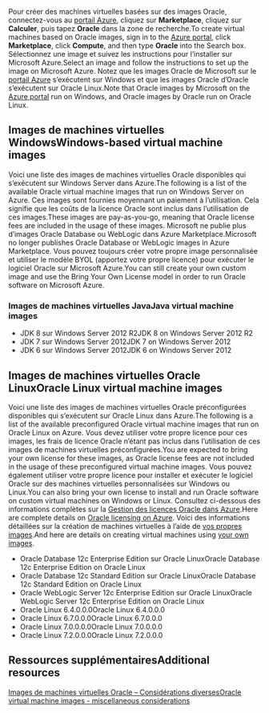 


<span data-ttu-id="f9376-101">Pour créer des machines virtuelles basées sur des images Oracle, connectez-vous au [portail Azure](https://portal.azure.com/), cliquez sur **Marketplace**, cliquez sur **Calculer**, puis tapez **Oracle** dans la zone de recherche.</span><span class="sxs-lookup"><span data-stu-id="f9376-101">To create virtual machines based on Oracle images, sign in to the [Azure portal](https://portal.azure.com/), click **Marketplace**, click **Compute**, and then type **Oracle** into the Search box.</span></span> <span data-ttu-id="f9376-102">Sélectionnez une image et suivez les instructions pour l’installer sur Microsoft Azure.</span><span class="sxs-lookup"><span data-stu-id="f9376-102">Select an image and follow the instructions to set up the image on Microsoft Azure.</span></span> <span data-ttu-id="f9376-103">Notez que les images Oracle de Microsoft sur le [portail Azure](https://portal.azure.com/) s’exécutent sur Windows et que les images Oracle d’Oracle s’exécutent sur Oracle Linux.</span><span class="sxs-lookup"><span data-stu-id="f9376-103">Note that Oracle images by Microsoft on the [Azure portal](https://portal.azure.com/) run on Windows, and Oracle images by Oracle run on Oracle Linux.</span></span>

## <a name="windows-based-virtual-machine-images"></a><span data-ttu-id="f9376-104">Images de machines virtuelles Windows</span><span class="sxs-lookup"><span data-stu-id="f9376-104">Windows-based virtual machine images</span></span>
<span data-ttu-id="f9376-105">Voici une liste des images de machines virtuelles Oracle disponibles qui s’exécutent sur Windows Server dans Azure.</span><span class="sxs-lookup"><span data-stu-id="f9376-105">The following is a list of the available Oracle virtual machine images that run on Windows Server on Azure.</span></span> <span data-ttu-id="f9376-106">Ces images sont fournies moyennant un paiement à l’utilisation. Cela signifie que les coûts de la licence Oracle sont inclus dans l’utilisation de ces images.</span><span class="sxs-lookup"><span data-stu-id="f9376-106">These images are pay-as-you-go, meaning that Oracle license fees are included in the usage of these images.</span></span> <span data-ttu-id="f9376-107">Microsoft ne publie plus d’images Oracle Database ou WebLogic dans Azure Marketplace.</span><span class="sxs-lookup"><span data-stu-id="f9376-107">Microsoft no longer publishes Oracle Database or WebLogic images in Azure Marketplace.</span></span>  <span data-ttu-id="f9376-108">Vous pouvez toujours créer votre propre image personnalisée et utiliser le modèle BYOL (apportez votre propre licence) pour exécuter le logiciel Oracle sur Microsoft Azure.</span><span class="sxs-lookup"><span data-stu-id="f9376-108">You can still create your own custom image and use the Bring Your Own License model in order to run Oracle software on Microsoft Azure.</span></span> 

### <a name="java-virtual-machine-images"></a><span data-ttu-id="f9376-109">Images de machines virtuelles Java</span><span class="sxs-lookup"><span data-stu-id="f9376-109">Java virtual machine images</span></span>
* <span data-ttu-id="f9376-110">JDK 8 sur Windows Server 2012 R2</span><span class="sxs-lookup"><span data-stu-id="f9376-110">JDK 8 on Windows Server 2012 R2</span></span>
* <span data-ttu-id="f9376-111">JDK 7 sur Windows Server 2012</span><span class="sxs-lookup"><span data-stu-id="f9376-111">JDK 7 on Windows Server 2012</span></span>
* <span data-ttu-id="f9376-112">JDK 6 sur Windows Server 2012</span><span class="sxs-lookup"><span data-stu-id="f9376-112">JDK 6 on Windows Server 2012</span></span>

## <a name="oracle-linux-virtual-machine-images"></a><span data-ttu-id="f9376-113">Images de machines virtuelles Oracle Linux</span><span class="sxs-lookup"><span data-stu-id="f9376-113">Oracle Linux virtual machine images</span></span>
<span data-ttu-id="f9376-114">Voici une liste des images de machines virtuelles Oracle préconfigurées disponibles qui s’exécutent sur Oracle Linux dans Azure.</span><span class="sxs-lookup"><span data-stu-id="f9376-114">The following is a list of the available preconfigured Oracle virtual machine images that run on Oracle Linux on Azure.</span></span> <span data-ttu-id="f9376-115">Vous devez utiliser votre propre licence pour ces images, les frais de licence Oracle n’étant pas inclus dans l’utilisation de ces images de machines virtuelles préconfigurées.</span><span class="sxs-lookup"><span data-stu-id="f9376-115">You are expected to bring your own license for these images, as Oracle license fees are not included in the usage of these preconfigured virtual machine images.</span></span> <span data-ttu-id="f9376-116">Vous pouvez également utiliser votre propre licence pour installer et exécuter le logiciel Oracle sur des machines virtuelles personnalisées sur Windows ou Linux.</span><span class="sxs-lookup"><span data-stu-id="f9376-116">You can also bring your own license to install and run Oracle software on custom virtual machines on Windows or Linux.</span></span> <span data-ttu-id="f9376-117">Consultez ci-dessous des informations complètes sur la [Gestion des licences Oracle dans Azure](http://www.oracle.com/technetwork/topics/cloud/faq-1963009.html#support).</span><span class="sxs-lookup"><span data-stu-id="f9376-117">Here are complete details on [Oracle licensing on Azure](http://www.oracle.com/technetwork/topics/cloud/faq-1963009.html#support).</span></span> <span data-ttu-id="f9376-118">Voici des informations détaillées sur la création de machines virtuelles à l’aide de [vos propres images](../articles/virtual-machines/windows/classic/createupload-vhd.md?toc=%2fazure%2fvirtual-machines%2fwindows%2fclassic%2ftoc.json).</span><span class="sxs-lookup"><span data-stu-id="f9376-118">And here are details on creating virtual machines using [your own images](../articles/virtual-machines/windows/classic/createupload-vhd.md?toc=%2fazure%2fvirtual-machines%2fwindows%2fclassic%2ftoc.json).</span></span>

* <span data-ttu-id="f9376-119">Oracle Database 12c Enterprise Edition sur Oracle Linux</span><span class="sxs-lookup"><span data-stu-id="f9376-119">Oracle Database 12c Enterprise Edition on Oracle Linux</span></span>
* <span data-ttu-id="f9376-120">Oracle Database 12c Standard Edition sur Oracle Linux</span><span class="sxs-lookup"><span data-stu-id="f9376-120">Oracle Database 12c Standard Edition on Oracle Linux</span></span>
* <span data-ttu-id="f9376-121">Oracle WebLogic Server 12c Enterprise Edition sur Oracle Linux</span><span class="sxs-lookup"><span data-stu-id="f9376-121">Oracle WebLogic Server 12c Enterprise Edition on Oracle Linux</span></span>
* <span data-ttu-id="f9376-122">Oracle Linux 6.4.0.0.0</span><span class="sxs-lookup"><span data-stu-id="f9376-122">Oracle Linux 6.4.0.0.0</span></span>
* <span data-ttu-id="f9376-123">Oracle Linux 6.7.0.0.0</span><span class="sxs-lookup"><span data-stu-id="f9376-123">Oracle Linux 6.7.0.0.0</span></span>
* <span data-ttu-id="f9376-124">Oracle Linux 7.0.0.0.0</span><span class="sxs-lookup"><span data-stu-id="f9376-124">Oracle Linux 7.0.0.0.0</span></span>
* <span data-ttu-id="f9376-125">Oracle Linux 7.2.0.0.0</span><span class="sxs-lookup"><span data-stu-id="f9376-125">Oracle Linux 7.2.0.0.0</span></span>

## <a name="additional-resources"></a><span data-ttu-id="f9376-126">Ressources supplémentaires</span><span class="sxs-lookup"><span data-stu-id="f9376-126">Additional resources</span></span>
[<span data-ttu-id="f9376-127">Images de machines virtuelles Oracle – Considérations diverses</span><span class="sxs-lookup"><span data-stu-id="f9376-127">Oracle virtual machine images - miscellaneous considerations</span></span>](#miscellaneous-considerations-for-oracle-virtual-machine-images-new-article)

